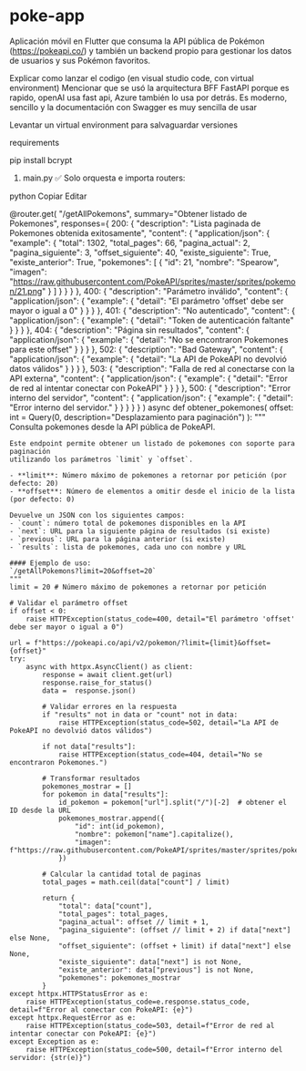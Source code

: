 # poke-app
Aplicación móvil en Flutter que consuma la API pública de Pokémon (https://pokeapi.co/) y también un backend propio para gestionar los datos de usuarios y sus Pokémon favoritos.

Explicar como lanzar el codigo (en visual studio code, con virtual environment)
Mencionar que se usó la arquitectura BFF
FastAPI porque es rapido, openAI usa fast api, Azure también lo usa por detrás.
Es moderno, sencillo y la documentación con Swagger es muy sencilla de usar

Levantar un virtual environment para salvaguardar versiones

requirements

pip install bcrypt

1. main.py ✅
Solo orquesta e importa routers:

python
Copiar
Editar



@router.get(
        "/getAllPokemons",
        summary="Obtener listado de Pokemones",
        responses={
        200: {
            "description": "Lista paginada de Pokemones obtenida exitosamente",
            "content": {
                "application/json": {
                    "example": {
                        "total": 1302,
                        "total_pages": 66,
                        "pagina_actual": 2,
                        "pagina_siguiente": 3,
                        "offset_siguiente": 40,
                        "existe_siguiente": True,
                        "existe_anterior": True,
                        "pokemones": [
                            {
                                "id": 21,
                                "nombre": "Spearow",
                                "imagen": "https://raw.githubusercontent.com/PokeAPI/sprites/master/sprites/pokemon/21.png"
                            }
                        ]
                    }
                }
            }
        },
        400: {
            "description": "Parámetro inválido",
            "content": {
                "application/json": {
                    "example": {
                        "detail": "El parámetro 'offset' debe ser mayor o igual a 0"
                    }
                }
            }
        },
        401: {
            "description": "No autenticado",
            "content": {
                "application/json": {
                    "example": {
                        "detail": "Token de autenticación faltante"
                    }
                }
            }
        },
        404: {
            "description": "Página sin resultados",
            "content": {
                "application/json": {
                    "example": {
                        "detail": "No se encontraron Pokemones para este offset"
                    }
                }
            }
        },
        502: {
            "description": "Bad Gateway",
            "content": {
                "application/json": {
                    "example": {
                        "detail": "La API de PokeAPI no devolvió datos válidos"
                    }
                }
            }
        },
        503: {
            "description": "Falla de red al conectarse con la API externa",
            "content": {
                "application/json": {
                    "example": {
                        "detail": "Error de red al intentar conectar con PokeAPI"
                    }
                }
            }
        },
        500: {
            "description": "Error interno del servidor",
            "content": {
                "application/json": {
                    "example": {
                        "detail": "Error interno del servidor."
                        }
                    }
                }
            }
        }
        )
async def obtener_pokemones(
    offset: int = Query(0, description="Desplazamiento para paginación")
    ):
    """
    Consulta pokemones desde la API pública de PokeAPI.

    Este endpoint permite obtener un listado de pokemones con soporte para paginación
    utilizando los parámetros `limit` y `offset`.

    - **limit**: Número máximo de pokemones a retornar por petición (por defecto: 20)
    - **offset**: Número de elementos a omitir desde el inicio de la lista (por defecto: 0)

    Devuelve un JSON con los siguientes campos:
    - `count`: número total de pokemones disponibles en la API
    - `next`: URL para la siguiente página de resultados (si existe)
    - `previous`: URL para la página anterior (si existe)
    - `results`: lista de pokemones, cada uno con nombre y URL

    #### Ejemplo de uso:
    `/getAllPokemons?limit=20&offset=20`
    """
    limit = 20 # Número máximo de pokemones a retornar por petición

    # Validar el parámetro offset
    if offset < 0:
        raise HTTPException(status_code=400, detail="El parámetro 'offset' debe ser mayor o igual a 0")
    
    url = f"https://pokeapi.co/api/v2/pokemon/?limit={limit}&offset={offset}"
    try:
        async with httpx.AsyncClient() as client:
            response = await client.get(url)
            response.raise_for_status()
            data =  response.json()

            # Validar errores en la respuesta
            if "results" not in data or "count" not in data:
                raise HTTPException(status_code=502, detail="La API de PokeAPI no devolvió datos válidos")

            if not data["results"]:
                raise HTTPException(status_code=404, detail="No se encontraron Pokemones.")

            # Transformar resultados
            pokemones_mostrar = []
            for pokemon in data["results"]:
                id_pokemon = pokemon["url"].split("/")[-2]  # obtener el ID desde la URL
                pokemones_mostrar.append({
                    "id": int(id_pokemon),
                    "nombre": pokemon["name"].capitalize(),
                    "imagen": f"https://raw.githubusercontent.com/PokeAPI/sprites/master/sprites/pokemon/{id_pokemon}.png"
                })

            # Calcular la cantidad total de paginas
            total_pages = math.ceil(data["count"] / limit)

            return {
                "total": data["count"],
                "total_pages": total_pages,
                "pagina_actual": offset // limit + 1,
                "pagina_siguiente": (offset // limit + 2) if data["next"] else None,
                "offset_siguiente": (offset + limit) if data["next"] else None,
                "existe_siguiente": data["next"] is not None,
                "existe_anterior": data["previous"] is not None,
                "pokemones": pokemones_mostrar
            }
    except httpx.HTTPStatusError as e:
        raise HTTPException(status_code=e.response.status_code, detail=f"Error al conectar con PokeAPI: {e}")
    except httpx.RequestError as e:
        raise HTTPException(status_code=503, detail=f"Error de red al intentar conectar con PokeAPI: {e}")
    except Exception as e:
        raise HTTPException(status_code=500, detail=f"Error interno del servidor: {str(e)}")
    

